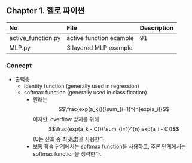 ## Chapter 1. 헬로 파이썬

| No | File | Description |
| :-- |:--   |:--      |
| active_function.py | active function example | 91 |
| MLP.py | 3 layered MLP example | 

### Concept
- 출력층
  - identity function (generally used in regression)
  - softmax function (generally used in classification)
    - 원래는 $$\frac{exp(a_k)}{\sum_{i=1}^{n}exp(a_i)}$$이지만, overflow 방지를 위해 $$\frac{exp(a_k - C)}{\sum_{i=1}^{n} exp(a_i - C)}$$ (C는 신호 중 최댓값)을 사용한다.
    - 보통 학습 단계에서는 softmax function을 사용하고, 추론 단계에서는 softmax function을 생략한다.